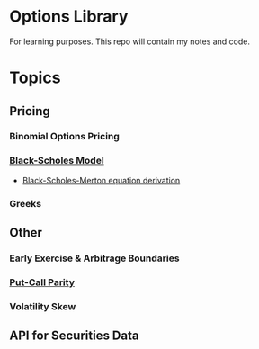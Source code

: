 Options Library
=====
For learning purposes. This repo will contain my notes and code.

# Topics

## Pricing
### Binomial Options Pricing
### [Black-Scholes Model](black_scholes/README.md)
- [Black-Scholes-Merton equation derivation](black_scholes/derivation.ipynb)
### Greeks

## Other
### Early Exercise & Arbitrage Boundaries
### [Put-Call Parity](parity/README.md)
### Volatility Skew

## API for Securities Data


